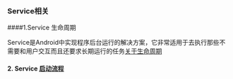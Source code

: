 ### Service相关

####1.Service 生命周期

Service是Android中实现程序后台运行的解决方案，它非常适用于去执行那些不需要和用户交互而且还要求长期运行的任务[关于生命周期](https://github.com/LRH1993/android_interview/blob/master/android/basis/service.md)

#### 2. Service [启动流程](http://gityuan.com/2016/03/06/start-service/)

